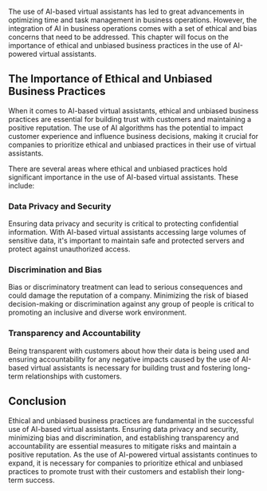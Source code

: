 
The use of AI-based virtual assistants has led to great advancements in optimizing time and task management in business operations. However, the integration of AI in business operations comes with a set of ethical and bias concerns that need to be addressed. This chapter will focus on the importance of ethical and unbiased business practices in the use of AI-powered virtual assistants.

The Importance of Ethical and Unbiased Business Practices
---------------------------------------------------------

When it comes to AI-based virtual assistants, ethical and unbiased business practices are essential for building trust with customers and maintaining a positive reputation. The use of AI algorithms has the potential to impact customer experience and influence business decisions, making it crucial for companies to prioritize ethical and unbiased practices in their use of virtual assistants.

There are several areas where ethical and unbiased practices hold significant importance in the use of AI-based virtual assistants. These include:

### Data Privacy and Security

Ensuring data privacy and security is critical to protecting confidential information. With AI-based virtual assistants accessing large volumes of sensitive data, it's important to maintain safe and protected servers and protect against unauthorized access.

### Discrimination and Bias

Bias or discriminatory treatment can lead to serious consequences and could damage the reputation of a company. Minimizing the risk of biased decision-making or discrimination against any group of people is critical to promoting an inclusive and diverse work environment.

### Transparency and Accountability

Being transparent with customers about how their data is being used and ensuring accountability for any negative impacts caused by the use of AI-based virtual assistants is necessary for building trust and fostering long-term relationships with customers.

Conclusion
----------

Ethical and unbiased business practices are fundamental in the successful use of AI-based virtual assistants. Ensuring data privacy and security, minimizing bias and discrimination, and establishing transparency and accountability are essential measures to mitigate risks and maintain a positive reputation. As the use of AI-powered virtual assistants continues to expand, it is necessary for companies to prioritize ethical and unbiased practices to promote trust with their customers and establish their long-term success.
